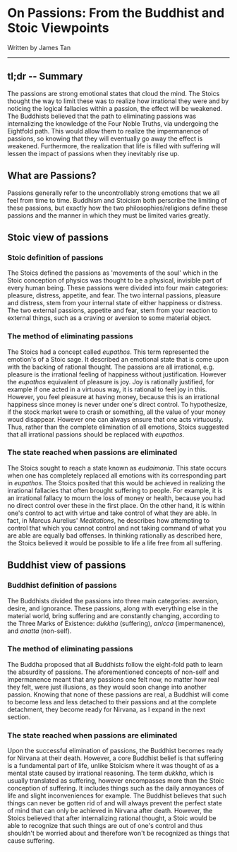 <link rel="stylesheet" type="text/css" href="style.css"> <title>On
Passions</title>

# On Passions: From the Buddhist and Stoic Viewpoints

Written by James Tan

---

## tl;dr -- Summary

The passions are strong emotional states that cloud the mind. The Stoics
thought the way to limit these was to realize how irrational they were
and by noticing the logical fallacies within a passion, the effect will
be weakened. The Buddhists believed that the path to eliminating passions
was internalizing the knowledge of the Four Noble Truths, via undergoing
the Eightfold path. This would allow them to realize the impermanence
of passions, so knowing that they will eventually go away the effect is
weakened. Furthermore, the realization that life is filled with suffering
will lessen the impact of passions when they inevitably rise up.

## What are Passions?

Passions generally refer to the uncontrollably strong emotions that we
all feel from time to time.  Buddhism and Stoicism both perscribe the
limiting of these passions, but exactly how the two philosophies/religions
define these passions and the manner in which they must be limited
varies greatly.

## Stoic view of passions

### Stoic definition of passions

The Stoics defined the passions as 'movements of the soul' which in
the Stoic conception of physics was thought to be a physical, invisible
part of every human being.  These passions were divided into four main
categories: pleasure, distress, appetite, and fear.  The two internal
passions, pleasure and distress, stem from your internal state of either
happiness or distress.  The two external passions, appetite and fear,
stem from your reaction to external things, such as a craving or aversion
to some material object.

### The method of eliminating passions

The Stoics had a concept called *eupathos*.  This term represented the
emotion's of a Stoic sage.  It described an emotional state that is
come upon with the backing of rational thought. The passions are all
irrational, e.g. pleasure is the irrational feeling of happiness without
justification. However the *eupathos* equivalent of pleasure is joy. Joy
is rationally justified, for example if one acted in a virtuous way, it
is rational to feel joy in this. However, you feel pleasure at having
money, because this is an irrational happiness since money is never
under one's direct control. To hypothesize, if the stock market were to
crash or something, all the value of your money woud disappear. However
one can always ensure that one acts virtuously.  Thus, rather than the
complete elimination of all emotions, Stoics suggested that all irrational
passions should be replaced with *eupathos*.

### The state reached when passions are eliminated

The Stoics sought to reach a state known as *eudaimonia*. This
state occurs when one has completely replaced all emotions with its
corresponding part in *eupathos*.  The Stoics posited that this would
be achieved in realizing the irrational fallacies that often brought
suffering to people.  For example, it is an irrational fallacy to mourn
the loss of money or health, because you had no direct control over these
in the first place.  On the other hand, it is within one's control to act
with virtue and take control of what they are able. In fact, in Marcus
Aurelius' *Meditations*, he describes how attempting to control that
which you cannot control and not taking command of what you are able are
equally bad offenses. In thinking rationally as described here, the Stoics
believed it would be possible to life a life free from all suffering.

## Buddhist view of passions

### Buddhist definition of passions

The Buddhists divided the passions into three main categories: aversion,
desire, and ignorance. These passions, along with everything else
in the material world, bring suffering and are constantly changing,
according to the Three Marks of Existence: *dukkha* (suffering), *anicca*
(impermanence), and *anatta* (non-self).

### The method of eliminating passions

The Buddha proposed that all Buddhists follow the eight-fold path to learn
the absurdity of passions. The aforementioned concepts of non-self and
impermanence meant that any passions one felt now, no matter how real
they felt, were just illusions, as they would soon change into another
passion. Knowing that none of these passions are real, a Buddhist will
come to become less and less detached to their passions and at the
complete detachment, they become ready for Nirvana, as I expand in the
next section.

### The state reached when passions are eliminated

Upon the successful elimination of passions, the Buddhist becomes
ready for Nirvana at their death. However, a core Buddhist belief is
that suffering is a fundamental part of life, unlike Stoicism where
it was thought of as a mental state caused by irrational reasoning.
The term *dukkha*, which is usually translated as suffering, however
encompasses more than the Stoic conception of suffering.  It includes
things such as the daily annoyances of life and slight inconveniences
for example. The Buddhist believes that such things can never be gotten
rid of and will always prevent the perfect state of mind that can only
be achieved in Nirvana after death. However, the Stoics believed that
after internalizing rational thought, a Stoic would be able to recognize
that such things are out of one's control and thus shouldn't be worried
about and therefore won't be recognized as things that cause suffering.
